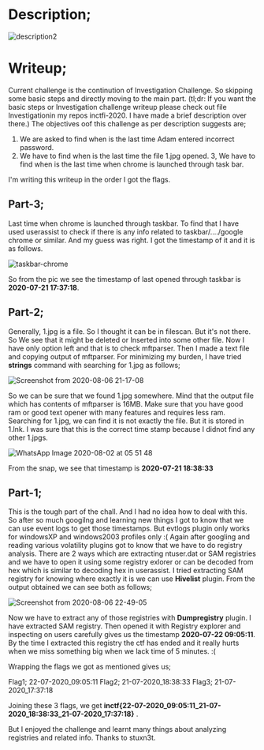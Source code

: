 # Description;

![description2](https://user-images.githubusercontent.com/47820151/89608955-576a5080-d82b-11ea-9db2-7c70666e4c11.png)

# Writeup;

Current challenge is the continution of Investigation Challenge. So skipping some basic steps and directly moving to the main part.
(tl;dr: If you want the basic steps or Investigation challenge writeup please check out file Investigationin my repos inctfi-2020. I have made a brief description over there.)
The objectives oof this challenge as per description suggests are;
1. We are asked to find when is the last time Adam entered incorrect password.
2. We have to find when is the last time the file 1.jpg opened.
3, We have to find when is the last time when chrome is launched through task bar.

I'm writing this writeup in the order I got the flags.

## Part-3;
  Last time when chrome is launched through taskbar.
  To find that I have used userassist to check if there is any info related to taskbar/..../google chrome or similar.
  And my guess was right. I got the timestamp of it and it is as follows.
  
  ![taskbar-chrome](https://user-images.githubusercontent.com/47820151/89609520-f6dc1300-d82c-11ea-9f57-0ae75542e03a.png)

  So from the pic we see the timestamp of last opened through taskbar is **2020-07-21 17:37:18**.

## Part-2;
  Generally, 1.jpg is a file. So I thought it can be in filescan. But it's not there. So We see that it might be deleted or Inserted into some other file.
  Now I have only option left and that is to check mftparser. Then I made a text file and copying output of mftparser.
  For minimizing my burden, I have tried **strings** command with searching for 1.jpg as follows;
  
  ![Screenshot from 2020-08-06 21-17-08](https://user-images.githubusercontent.com/47820151/89609875-f09a6680-d82d-11ea-8217-cd9c1c8d6f4f.png)
  
  So we can be sure that we found 1.jpg somewhere. Mind that the output file which has contents of mftparser is 16MB.
  Make sure that you have good ram or good text opener with many features and requires less ram.
  Searching for 1.jpg, we can find it is not exactly the file. But it is stored in 1.lnk. I was sure that this is the correct time stamp because I didnot find any other 1.jpgs.
 
  ![WhatsApp Image 2020-08-02 at 05 51 48](https://user-images.githubusercontent.com/47820151/89612107-d6fc1d80-d833-11ea-8c17-32f8c1da8d04.jpeg)

  From the snap, we see that timestamp is **2020-07-21 18:38:33** 
  
## Part-1;
  This is the tough part of the chall. And I had no idea how to deal with this. So after so much googilng and learning new things I got to know that we can use event logs to get those timestamps.
  But evtlogs plugin only works for windowsXP and windows2003 profiles only :(
  Again after googling and reading various volatility plugins got to know that we have to do registry analysis.
  There are 2 ways which are extracting ntuser.dat or SAM registries and we have to open it using some registry exlorer or can be decoded from hex which is similar to decoding hex in userassist.
  I tried extracting SAM registry for knowing where exactly it is we can use **Hivelist** plugin. From the output obtained we can see both as follows;

  ![Screenshot from 2020-08-06 22-49-05](https://user-images.githubusercontent.com/47820151/89613490-37d92500-d837-11ea-9169-bafab2bfac23.png)

  Now we have to extract any of those registries with **Dumpregistry** plugin. I have extracted SAM registry.
  Then opened it with Registry explorer and inspecting on users carefully gives us the timestamp **2020-07-22 09:05:11**.
  By the time I extracted this registry the ctf has ended and it really hurts when we miss something big when we lack time of 5 minutes. :(
  
Wrapping the flags we got as mentioned gives us;

  Flag1; 22-07-2020_09:05:11
  Flag2; 21-07-2020_18:38:33
  Flag3; 21-07-2020_17:37:18
  
  Joining these 3 flags, we get **inctf{22-07-2020_09:05:11_21-07-2020_18:38:33_21-07-2020_17:37:18}** .
  
But I enjoyed the challenge and learnt many things about analyzing registries and related info. Thanks to stuxn3t. 


